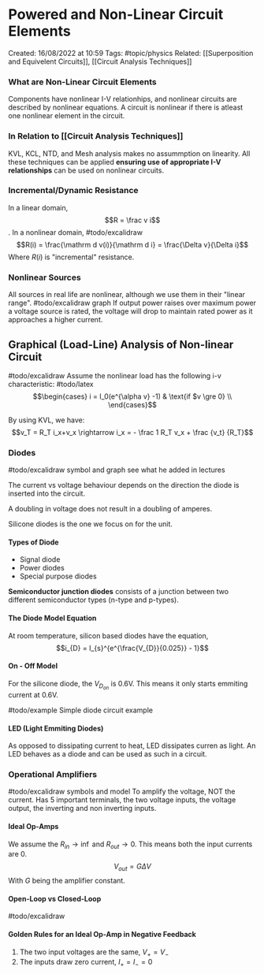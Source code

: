 # Powered and Non-Linear Circuit Elements
Created: 16/08/2022 at 10:59
Tags: #topic/physics
Related: [[Superposition and Equivelent Circuits]], [[Circuit Analysis Techniques]]

### What are Non-Linear Circuit Elements
Components have nonlinear I-V relationhips, and nonlinear circuits are described by nonlinear equations.
A circuit is nonlinear if there is atleast one nonlinear element in the circuit.

### In Relation to [[Circuit Analysis Techniques]]
KVL, KCL, NTD, and Mesh analysis makes no assummption on linearity. All these techniques can be applied **ensuring use of appropriate I-V relationships** can be used on nonlinear circuits.

### Incremental/Dynamic Resistance
In a linear domain, $$R = \frac v i$$.
In a nonlinear domain, #todo/excalidraw
$$R(i) = \frac{\mathrm d v(i)}{\mathrm d i} = \frac{\Delta v}{\Delta i}$$
Where $R(i)$ is "incremental" resistance.

### Nonlinear Sources
All sources in real life are nonlinear, although we use them in their "linear range". #todo/excalidraw graph
If output power raises over maximum power a voltage source is rated, the voltage will drop to maintain rated power as it approaches a higher current.

## Graphical (Load-Line) Analysis of Non-linear Circuit
#todo/excalidraw
Assume the nonlinear load has the following i-v characteristic:
#todo/latex
$$\begin{cases} i = I_0(e^{\alpha v} -1) & \text{if $v \gre 0} \\
\end{cases}$$

By using KVL, we have:
$$v_T = R_T i_x+v_x \rightarrow i_x = - \frac 1 R_T v_x + \frac {v_t} {R_T}$$

### Diodes
#todo/excalidraw symbol and graph see what he added in lectures

The current vs voltage behaviour depends on the direction the diode is inserted into the circuit.

A doubling in voltage does not result in a doubling of amperes.

Silicone diodes is the one we focus on for the unit.

#### Types of Diode
- Signal diode
- Power diodes
- Special purpose diodes

**Semiconductor junction diodes** consists of a junction between two different semiconductor types (n-type and p-types).

#### The Diode Model Equation
At room temperature, silicon based diodes have the equation,
$$i_{D} = I_{s}^{e^{\frac{V_{D}}{0.025}} - 1}$$

#### On - Off Model
For the silicone diode, the $V_{D_{on}}$ is 0.6V. This means it only starts emmiting current at 0.6V.

#todo/example Simple diode circuit example

#### LED (Light Emmiting Diodes)
As opposed to dissipating current to heat, LED dissipates curren as light. An LED behaves as a diode and can be used as such in a circuit.

### Operational Amplifiers
#todo/excalidraw symbols and model
To amplify the voltage, NOT the current. Has 5 important terminals, the two voltage inputs, the voltage output, the inverting and non inverting inputs.

#### Ideal Op-Amps
We assume the $R_{in} \rightarrow \inf$ and $R_{out} \rightarrow 0$.
This means both the input currents are 0.
$$V_{out} = G \Delta V$$
With $G$ being the amplifier constant.

#### Open-Loop vs Closed-Loop
#todo/excalidraw

#### Golden Rules for an Ideal Op-Amp in Negative Feedback
1. The two input voltages are the same, $V_+ = V_-$
2. The inputs draw zero current, $I_+ = I_- = 0$

